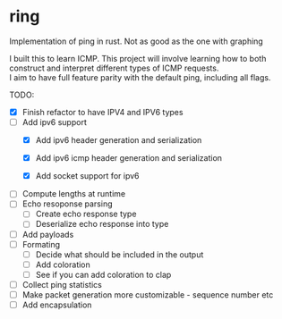 # ring
Implementation of ping in rust. Not as good as the one with graphing

I built this to learn ICMP.  This project will involve learning 
how to both construct and interpret different types of ICMP requests.  
I aim to have full feature parity with the default ping, including all 
flags.


TODO: 


- [x] Finish refactor to have IPV4 and IPV6 types
- [ ] Add ipv6 support
    - [x] Add ipv6 header generation and serialization
    - [x] Add ipv6 icmp header generation and serialization
    - [x] Add socket support for ipv6 


- [ ] Compute lengths at runtime
- [ ] Echo resoponse parsing 
    - [ ] Create echo response type 
    - [ ] Deserialize echo response into type
    
- [ ] Add payloads
- [ ] Formating 
    - [ ] Decide what should be included in the output 
    - [ ] Add coloration 
    - [ ] See if you can add coloration to clap
- [ ] Collect ping statistics
- [ ] Make packet generation more customizable - sequence number etc
- [ ] Add encapsulation
